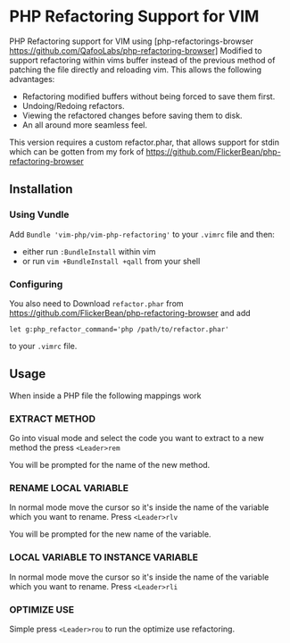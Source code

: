 PHP Refactoring Support for VIM
===============================

PHP Refactoring support for VIM using [php-refactorings-browser https://github.com/QafooLabs/php-refactoring-browser]
Modified to support refactoring within vims buffer instead of the previous method
of patching the file directly and reloading vim. 
This allows the following advantages:
* Refactoring modified buffers without being forced to save them first.
* Undoing/Redoing refactors.
* Viewing the refactored changes before saving them to disk.
* An all around more seamless feel.

This version requires a custom refactor.phar, that allows support for stdin which 
can be gotten from my fork of https://github.com/FlickerBean/php-refactoring-browser

Installation
------------

### Using Vundle
Add `Bundle 'vim-php/vim-php-refactoring'` to your `.vimrc` file and then:
* either run `:BundleInstall` within vim
* or run `vim +BundleInstall +qall` from your shell

### Configuring

You also need to Download `refactor.phar` from
https://github.com/FlickerBean/php-refactoring-browser and add

`let g:php_refactor_command='php /path/to/refactor.phar'`

to your `.vimrc` file.

Usage
-----

When inside a PHP file the following mappings work

### EXTRACT METHOD
Go into visual mode and select the code you want to extract to a new
method the press `<Leader>rem`

You will be prompted for the name of the new method.

### RENAME LOCAL VARIABLE
In normal mode move the cursor so it's inside the name of the variable
which you want to rename. Press `<Leader>rlv`

You will be prompted for the new name of the variable.

### LOCAL VARIABLE TO INSTANCE VARIABLE
In normal mode move the cursor so it's inside the name of the variable
which you want to rename. Press `<Leader>rli`

### OPTIMIZE USE
Simple press `<Leader>rou` to run the optimize use refactoring.
